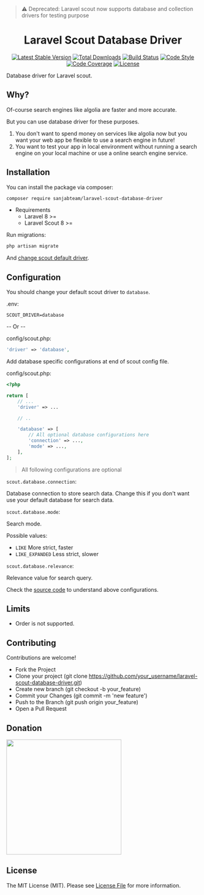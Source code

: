 > :warning: Deprecated: Laravel scout now supports database and collection drivers for testing purpose

<h1 align="center">Laravel Scout Database Driver</h1>

<div align="center">

[![Latest Stable Version](https://poser.pugx.org/sanjabteam/laravel-scout-database-driver/v/stable)](https://packagist.org/packages/sanjabteam/laravel-scout-database-driver)
[![Total Downloads](https://poser.pugx.org/sanjabteam/laravel-scout-database-driver/downloads)](https://packagist.org/packages/sanjabteam/laravel-scout-database-driver)
[![Build Status](https://github.com/sanjabteam/laravel-scout-database-driver/workflows/tests/badge.svg)](https://github.com/sanjabteam/laravel-scout-database-driver/actions)
[![Code Style](https://github.styleci.io/repos/356009663/shield?style=flat)](https://github.styleci.io/repos/356009663)
[![Code Coverage](https://codecov.io/gh/sanjabteam/laravel-scout-database-driver/branch/master/graph/badge.svg?sanitize=true)](https://codecov.io/gh/sanjabteam/laravel-scout-database-driver)
[![License](https://poser.pugx.org/sanjabteam/laravel-scout-database-driver/license)](https://packagist.org/packages/sanjabteam/laravel-scout-database-driver)

</div>

Database driver for Laravel scout.

## Why?

Of-course search engines like algolia are faster and more accurate.

But you can use database driver for these purposes.

1. You don't want to spend money on services like algolia now but you want your web app be flexible to use a search engine in future!
2. You want to test your app in local environment without running a search engine on your local machine or use a online search engine service.

## Installation

You can install the package via composer:

```bash
composer require sanjabteam/laravel-scout-database-driver
```
* Requirements
    * Laravel 8 >=
    * Laravel Scout 8 >=

Run migrations:
```bash
php artisan migrate
```

And [change scout default driver](#configuration).

## Configuration
You should change your default scout driver to `database`.

.env:
```env
SCOUT_DRIVER=database
```

-- Or --

config/scout.php:

```php
'driver' => 'database',
```

Add database specific configurations at end of scout config file.

config/scout.php:
```php
<?php

return [
    // ...
    'driver' => ...

    // ..

    'database' => [
        // All optional database configurations here
        'connection' => ...,
        'mode' => ...,
    ],
];

```

> All following configurations are optional

`scout.database.connection`:

Database connection to store search data. Change this if you don't want use your default database for search data.

`scout.database.mode`:

Search mode.

Possible values:
* `LIKE`  More strict, faster
* `LIKE_EXPANDED`  Less strict, slower

`scout.database.relevance`:

Relevance value for search query.

Check the [source code](./src/DatabaseEngine.php) to understand above configurations.


## Limits
* Order is not supported.

## Contributing

Contributions are welcome!

* Fork the Project
* Clone your project (git clone https://github.com/your_username/laravel-scout-database-driver.git)
* Create new branch (git checkout -b your_feature)
* Commit your Changes (git commit -m 'new feature')
* Push to the Branch (git push origin your_feature)
* Open a Pull Request

## Donation

<a href="https://github.com/amir9480/amir9480/blob/master/donation.md">
    <img src="https://raw.githubusercontent.com/amir9480/amir9480/master/donate.png" width="300">
</a>

## License

The MIT License (MIT). Please see [License File](LICENSE.md) for more information.
